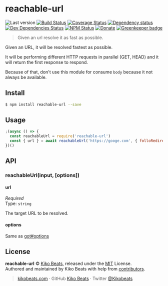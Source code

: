 # reachable-url

![Last version](https://img.shields.io/github/tag/Kikobeats/reachable-url.svg?style=flat-square)
[![Build Status](https://img.shields.io/travis/Kikobeats/reachable-url/master.svg?style=flat-square)](https://travis-ci.org/Kikobeats/reachable-url)
[![Coverage Status](https://img.shields.io/coveralls/Kikobeats/reachable-url.svg?style=flat-square)](https://coveralls.io/github/Kikobeats/reachable-url)
[![Dependency status](https://img.shields.io/david/Kikobeats/reachable-url.svg?style=flat-square)](https://david-dm.org/Kikobeats/reachable-url)
[![Dev Dependencies Status](https://img.shields.io/david/dev/Kikobeats/reachable-url.svg?style=flat-square)](https://david-dm.org/Kikobeats/reachable-url#info=devDependencies)
[![NPM Status](https://img.shields.io/npm/dm/reachable-url.svg?style=flat-square)](https://www.npmjs.org/package/reachable-url)
[![Donate](https://img.shields.io/badge/donate-paypal-blue.svg?style=flat-square)](https://paypal.me/Kikobeats) [![Greenkeeper badge](https://badges.greenkeeper.io/Kikobeats/reachable-url.svg)](https://greenkeeper.io/)

> Given an url resolve it as fast as possible.

Given an URL, it will be resolved fastest as possible.

It will be performing different HTTP requests in parallel (GET, HEAD) and it will return the first response to respond.

Because of that, don't use this module for consume `body` because it not always be available.

## Install

```bash
$ npm install reachable-url --save
```

## Usage

```js
;(async () => {
  const reachableUrl = require('reachable-url')
  const { url } = await reachableUrl('https://googe.com', { folloRedirects: false })
})()
```

## API

### reachableUrl(input, [options])

#### url

*Required*<br>
Type: `string`

The target URL to be resolved.

#### options

Same as [got#options](https://github.com/sindresorhus/got#goturl-options)

## License

**reachable-url** © [Kiko Beats](https://kikobeats.com), released under the [MIT](https://github.com/Kikobeats/reachable-url/blob/master/LICENSE.md) License.<br>
Authored and maintained by Kiko Beats with help from [contributors](https://github.com/Kikobeats/reachable-url/contributors).

> [kikobeats.com](https://kikobeats.com) · GitHub [Kiko Beats](https://github.com/Kikobeats) · Twitter [@Kikobeats](https://twitter.com/Kikobeats)

